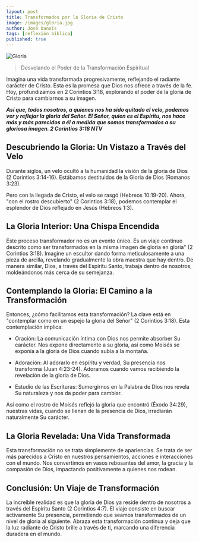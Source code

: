 ```yaml
---
layout: post
title: Transformados por la Gloria de Cristo
image: /images/gloria.jpg
author: José Danois
tags: [reflexión bíblica] 
published: true
---
```

![Gloria](/images/gloria.jpg)
>Desvelando el Poder de la Transformación Espiritual

Imagina una vida transformada progresivamente, reflejando el radiante carácter de Cristo. Esta es la promesa que Dios nos ofrece a través de la fe. Hoy, profundizamos en 2 Corintios 3:18, explorando el poder de la gloria de Cristo para cambiarnos a su imagen.

_**Así que, todos nosotros, a quienes nos ha sido quitado el velo, podemos ver y reflejar la gloria del Señor. El Señor, quien es el Espíritu, nos hace más y más parecidos a él a medida que somos transformados a su gloriosa imagen. 2 Corintios 3:18 NTV**_

## **Descubriendo la Gloria: Un Vistazo a Través del Velo**

Durante siglos, un velo ocultó a la humanidad la visión de la gloria de Dios (2 Corintios 3:14-16). Estábamos destituidos de la Gloria de Dios (Romanos 3:23).

Pero con la llegada de Cristo, el velo se rasgó (Hebreos 10:19-20). Ahora, "con el rostro descubierto" (2 Corintios 3:18), podemos contemplar el esplendor de Dios reflejado en Jesús (Hebreos 1:3).

## La Gloria Interior: Una Chispa Encendida

Este proceso transformador no es un evento único. Es un viaje continuo descrito como ser transformados en la misma imagen de gloria en gloria" (2 Corintios 3:18). Imagine un escultor dando forma meticulosamente a una pieza de arcilla, revelando gradualmente la obra maestra que hay dentro. De manera similar, Dios, a través del Espíritu Santo, trabaja dentro de nosotros, moldeándonos más cerca de su semejanza.

## Contemplando la Gloria: El Camino a la Transformación

Entonces, ¿cómo facilitamos esta transformación? La clave está en "contemplar como en un espejo la gloria del Señor" (2 Corintios 3:18). Esta contemplación implica:

-   Oración: La comunicación íntima con Dios nos permite absorber Su carácter. Nos expone directamente a su gloria, así como Moisés se exponía a la gloria de Dios cuando subía a la montaña.
    
-   Adoración: Al adorarlo en espíritu y verdad, Su presencia nos transforma (Juan 4:23-24). Adoramos cuando vamos recibiendo la revelación de la gloria de Dios.
    
-   Estudio de las Escrituras: Sumergirnos en la Palabra de Dios nos revela Su naturaleza y nos da poder para cambiar.
    

Así como el rostro de Moisés reflejó la gloria que encontró (Éxodo 34:29), nuestras vidas, cuando se llenan de la presencia de Dios, irradiarán naturalmente Su carácter.

## La Gloria Revelada: Una Vida Transformada

Esta transformación no se trata simplemente de apariencias. Se trata de ser más parecidos a Cristo en nuestros pensamientos, acciones e interacciones con el mundo. Nos convertimos en vasos rebosantes del amor, la gracia y la compasión de Dios, impactando positivamente a quienes nos rodean.

## Conclusión: Un Viaje de Transformación

La increíble realidad es que la gloria de Dios ya reside dentro de nosotros a través del Espíritu Santo (2 Corintios 4:7). El viaje consiste en buscar activamente Su presencia, permitiendo que seamos transformados de un nivel de gloria al siguiente. Abraza esta transformación continua y deja que la luz radiante de Cristo brille a través de ti, marcando una diferencia duradera en el mundo.

